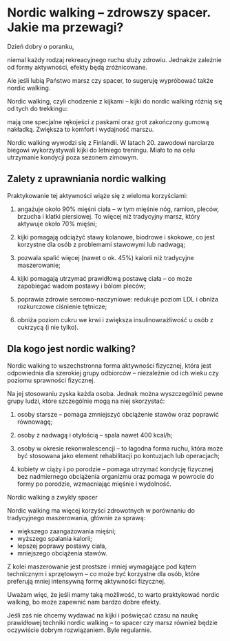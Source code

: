 # Nordic walking – zdrowszy spacer. Jakie ma przewagi?

Dzień dobry o poranku,

niemal każdy rodzaj rekreacyjnego ruchu służy zdrowiu. Jednakże zależnie od formy aktywności, efekty będą zróżnicowane.

Ale jeśli lubią Państwo marsz czy spacer, to sugeruję wypróbować także nordic walking.

Nordic walking, czyli chodzenie z kijkami – kijki do nordic walking różnią się od tych do trekkingu:

mają one specjalne rękojeści z paskami oraz grot zakończony gumową nakładką. Zwiększa to komfort i wydajność marszu.

Nordic walking wywodzi się z Finlandii. W latach 20. zawodowi narciarze biegowi wykorzystywali kijki do letniego treningu. Miało to na celu utrzymanie kondycji poza sezonem zimowym.

## Zalety z uprawniania nordic walking

Praktykowanie tej aktywności wiąże się z wieloma korzyściami:

1. angażuje około 90% mięśni ciała – w tym mięśnie nóg, ramion, pleców, brzucha i klatki piersiowej. To więcej niż tradycyjny marsz, który aktywuje około 70% mięśni;

2. kijki pomagają odciążyć stawy kolanowe, biodrowe i skokowe, co jest korzystne dla osób z problemami stawowymi lub nadwagą;

3. pozwala spalić więcej (nawet o ok. 45%) kalorii niż tradycyjne maszerowanie;

4. kijki pomagają utrzymać prawidłową postawę ciała – co może zapobiegać wadom postawy i bólom pleców;

5. poprawia zdrowie sercowo-naczyniowe: redukuje poziom LDL i obniża rozkurczowe ciśnienie tętnicze;

6. obniża poziom cukru we krwi i zwiększa insulinowrażliwość u osób z cukrzycą (i nie tylko).

## Dla kogo jest nordic walking?

Nordic walking to wszechstronna forma aktywności fizycznej, która jest odpowiednia dla szerokiej grupy odbiorców – niezależnie od ich wieku czy poziomu sprawności fizycznej.

Na jej stosowaniu zyska każda osoba. Jednak można wyszczególnić pewne grupy ludzi, które szczególnie mogą na niej skorzystać:

1. osoby starsze – pomaga zmniejszyć obciążenie stawów oraz poprawić równowagę;

2. osoby z nadwagą i otyłością – spala nawet 400 kcal/h;

3. osoby w okresie rekonwalescencji – to łagodna forma ruchu, która może być stosowana jako element rehabilitacji po kontuzjach lub operacjach;

4. kobiety w ciąży i po porodzie – pomaga utrzymać kondycję fizycznej bez nadmiernego obciążenia organizmu oraz pomaga w powrocie do formy po porodzie, wzmacniając mięśnie i wydolność.

Nordic walking a zwykły spacer

Nordic walking ma więcej korzyści zdrowotnych w porównaniu do tradycyjnego maszerowania, głównie za sprawą:

- większego zaangażowania mięśni;
- wyższego spalania kalorii;
- lepszej poprawy postawy ciała,
- mniejszego obciążenia stawów.

Z kolei maszerowanie jest prostsze i mniej wymagające pod kątem technicznym i sprzętowym – co może być korzystne dla osób, które preferują mniej intensywną formę aktywności fizycznej.

Uważam więc, że jeśli mamy taką możliwość, to warto praktykować nordic walking, bo może zapewnić nam bardzo dobre efekty.

Jeśli zaś nie chcemy wydawać na kijki i poświęcać czasu na naukę prawidłowej techniki nordic walking – to spacer czy marsz również będzie oczywiście dobrym rozwiązaniem. Byle regularnie.

